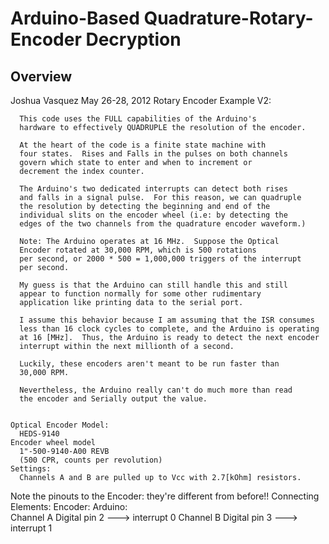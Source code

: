 Arduino-Based Quadrature-Rotary-Encoder Decryption
==============================================

Overview
--------

  Joshua Vasquez
  May 26-28, 2012
  Rotary Encoder Example V2:
  
      This code uses the FULL capabilities of the Arduino's 
      hardware to effectively QUADRUPLE the resolution of the encoder.
      
      At the heart of the code is a finite state machine with
      four states.  Rises and Falls in the pulses on both channels
      govern which state to enter and when to increment or 
      decrement the index counter.  
      
      The Arduino's two dedicated interrupts can detect both rises
      and falls in a signal pulse.  For this reason, we can quadruple 
      the resolution by detecting the beginning and end of the
      individual slits on the encoder wheel (i.e: by detecting the 
      edges of the two channels from the quadrature encoder waveform.) 

      Note: The Arduino operates at 16 MHz.  Suppose the Optical
      Encoder rotated at 30,000 RPM, which is 500 rotations
      per second, or 2000 * 500 = 1,000,000 triggers of the interrupt 
      per second.
      
      My guess is that the Arduino can still handle this and still
      appear to function normally for some other rudimentary 
      application like printing data to the serial port.
      
      I assume this behavior because I am assuming that the ISR consumes
      less than 16 clock cycles to complete, and the Arduino is operating 
      at 16 [MHz].  Thus, the Arduino is ready to detect the next encoder
      interrupt within the next millionth of a second.

      Luckily, these encoders aren't meant to be run faster than 
      30,000 RPM.
      
      Nevertheless, the Arduino really can't do much more than read
      the encoder and Serially output the value. 
    
    
    Optical Encoder Model:
      HEDS-9140
    Encoder wheel model
      1"-500-9140-A00 REVB
      (500 CPR, counts per revolution)
    Settings:
      Channels A and B are pulled up to Vcc with 2.7[kOhm] resistors.
   

   Note the pinouts to the Encoder: they're different from before!!
   Connecting Elements: 
     Encoder:            Arduino:  
      Channel A            Digital pin 2 ---> interrupt 0
      Channel B            Digital pin 3 ---> interrupt 1  


      
